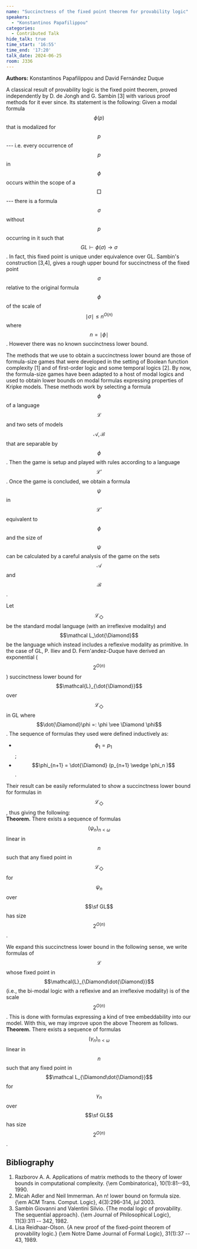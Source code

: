 ```yaml
---
name: "Succinctness of the fixed point theorem for provability logic"
speakers:
  - "Konstantinos Papafilippou"
categories:
  - Contributed Talk
hide_talk: true
time_start: '16:55'
time_end: '17:20'
talk_date: 2024-06-25
room: J336
---
```


**Authors:** Konstantinos Papafilippou and David Fernández Duque








A classical result of provability logic is the fixed point theorem, proved independently by D. de Jongh and G. Sambin [3] with various proof methods for it ever since. Its statement is the following: Given a modal formula $$\phi(p)$$ that is modalized for $$p$$ --- i.e. every occurrence of $$p$$ in $$\phi$$ occurs within the scope of a $$\Box$$ --- there is a formula $$\sigma$$ without $$p$$ occurring in it such that $$GL \vdash \phi(\sigma) \rightarrow \sigma$$. In fact, this fixed point is unique under equivalence over GL. Sambin's construction [3,4], gives a rough upper bound for succinctness of the fixed point $$\sigma$$ relative to the original formula $$\phi$$ of the scale of $$\mid\sigma\mid \leq n^{O(n)} $$ where $$n = \mid\phi\mid$$. However there was no known succinctness lower bound.

The methods that we use to obtain a succinctness lower bound are those of formula-size games that were developed in the setting of Boolean function complexity [1] and of first-order logic and some temporal logics [2]. By now, the formula-size games have been adapted to a host of modal logics and used to obtain lower bounds on modal formulas expressing properties of Kripke models. These methods work by selecting a formula $$\phi$$ of a language $$\mathcal{L}$$ and two sets of models $$\mathcal{A}, \mathcal{B}$$ that are separable by $$\phi$$. Then the game is setup and played with rules according to a language $$\mathcal{L}'$$. Once the game is concluded, we obtain a formula $$\psi$$ in $$\mathcal{L}'$$ equivalent to $$\phi$$ and the size of $$\psi$$ can be calculated by a careful analysis of the game on the sets $$\mathcal{A}$$ and $$ \mathcal{B}$$.

Let $$\mathcal L_\Diamond$$ be the standard modal language (with an irreflexive modality) and $$\mathcal L_\dot{\Diamond}$$ be the language which instead includes a reflexive modality as primitive. 
In the case of GL, P. Iliev and D. Fern\'andez-Duque have derived an exponential ($$2^{O(n)}$$) succinctness lower bound for $$\mathcal{L}_{\dot{\Diamond}}$$ over $$\mathcal{L}_\Diamond$$ in GL where $$\dot{\Diamond}\phi =: \phi \vee \Diamond \phi$$. The sequence of formulas they used were defined inductively as:

  -  $$\phi_1 = p_1$$;
  -  $$\phi_{n+1} = \dot{\Diamond} (p_{n+1} \wedge \phi_n )$$.

Their result can be easily reformulated to show a succinctness lower bound for formulas in $$\mathcal{L}_{\Diamond}$$, thus giving the following:  
**Theorem.**
There exists a sequence of formulas $$(\psi_n)_{n<\omega}$$ linear in $$n$$ such that any fixed point in $$\mathcal L_\Diamond$$ for $$\psi_n$$ over $$\sf GL$$ has size $$2^{O(n)}$$.

We expand this succinctness lower bound in the following sense, we write formulas of $$\mathcal{L}$$ whose fixed point in $$\mathcal{L}_{\Diamond\dot{\Diamond}}$$ (i.e., the bi-modal logic with a reflexive and an irreflexive modality) is of the scale $$2^{O({n})}$$. This is done with formulas expressing a kind of tree embeddability into our model.
With this, we may improve upon the above Theorem as follows.  
**Theorem.**
There exists a sequence of formulas $$(\gamma_n)_{n<\omega}$$ linear in $$n$$ such that any fixed point in $$\mathcal L_{\Diamond\dot{\Diamond}}$$ for $$\gamma_n$$ over $$\sf GL$$ has size $$2^{O(n)}$$.












## Bibliography

1. Razborov A. A. Applications of matrix methods to the theory of lower bounds in  computational complexity. {\em Combinatorica}, 10(1):81--93, 1990.
2. Micah Adler and Neil Immerman. An n! lower bound on formula size. {\em ACM Trans. Comput. Logic}, 4(3):296–314, jul 2003.
3. Sambin Giovanni and Valentini Silvio. {The modal logic of provability. The sequential approach}. {\em Journal of Philosophical Logic}, 11(3):311 -- 342, 1982.
4. Lisa Reidhaar-Olson. {A new proof of the fixed-point theorem of provability logic.} {\em Notre Dame Journal of Formal Logic}, 31(1):37 -- 43, 1989.






































